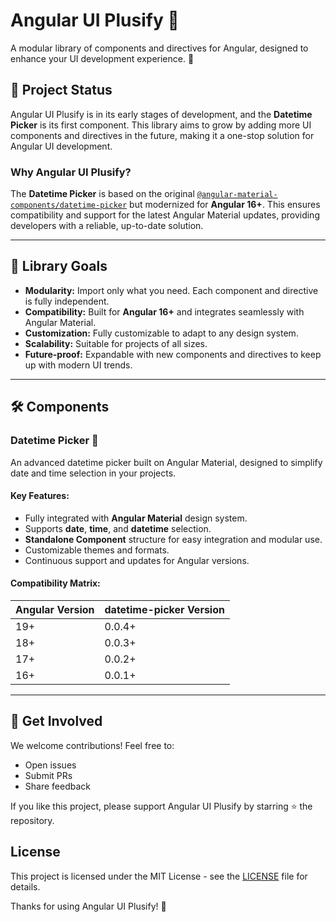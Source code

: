 # Angular UI Plusify 🌟

A modular library of components and directives for Angular, designed to enhance your UI development experience. 🚀

## 🚧 Project Status

Angular UI Plusify is in its early stages of development, and the **Datetime Picker** is its first component. This library aims to grow by adding more UI components and directives in the future, making it a one-stop solution for Angular UI development.

### Why Angular UI Plusify?
The **Datetime Picker** is based on the original [`@angular-material-components/datetime-picker`](https://github.com/h2qutc/angular-material-components) but modernized for **Angular 16+**. This ensures compatibility and support for the latest Angular Material updates, providing developers with a reliable, up-to-date solution.

---
## 🎯 Library Goals

- **Modularity:** Import only what you need. Each component and directive is fully independent.
- **Compatibility:** Built for **Angular 16+** and integrates seamlessly with Angular Material.
- **Customization:** Fully customizable to adapt to any design system.
- **Scalability:** Suitable for projects of all sizes.
- **Future-proof:** Expandable with new components and directives to keep up with modern UI trends.

---

## 🛠️ Components

### Datetime Picker 📅

An advanced datetime picker built on Angular Material, designed to simplify date and time selection in your projects.

#### Key Features:
- Fully integrated with **Angular Material** design system.
- Supports **date**, **time**, and **datetime** selection.
- **Standalone Component** structure for easy integration and modular use.
- Customizable themes and formats.
- Continuous support and updates for Angular versions.

#### Compatibility Matrix:
| Angular Version | datetime-picker Version |
|------------------|-------------------------|
| 19+             | 0.0.4+                   |
| 18+             | 0.0.3+                   |
| 17+             | 0.0.2+                   |
| 16+             | 0.0.1+                   |

---

## 🌟 Get Involved

We welcome contributions! Feel free to:

- Open issues
- Submit PRs
- Share feedback

If you like this project, please support Angular UI Plusify by starring ⭐ the repository.

## License

This project is licensed under the MIT License - see the [LICENSE](LICENSE) file for details.


Thanks for using Angular UI Plusify! 🚀